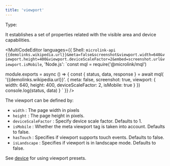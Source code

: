 ```yaml
---
title: 'viewport'
---
```


Type: <Type children='<object>'/>

It establishes a set of properties related with the visible area and device capabilities.

<MultiCodeEditor languages={{
  Shell: `microlink-api {{demolinks.wikipedia.url}}&meta=false&screenshot&viewport.width=640&viewport.height=400&viewport.deviceScaleFactor=2&embed=screenshot.url&viewport.isMobile`,
  'Node.js': `const mql = require('@microlink/mql')
 
module.exports = async () => {
  const { status, data, response } = await mql(
    '{{demolinks.wikipedia.url}}'. {
      meta: false,
      screenshot: true,
      viewport: {
        width: 640,
        height: 400,
        deviceScaleFactor: 2,
        isMobile: true
      }
  })
  console.log(status, data)
}
  `
  }} 
/>

The viewport can be defined by:

- `width` <Type children='<number>'/>: The page width in pixels
- `height` <Type children='<number>'/>: The page height in pixels.
- `deviceScaleFactor` <Type children='<number>'/>: Specify device scale factor. Defaults to <Type>1</Type>.
- `isMobile` <Type><Type children='<boolean>'/></Type>: Whether the meta viewport tag is taken into account. Defaults to <Type>false</Type>.
- `hasTouch` <Type><Type children='<boolean>'/></Type>: Specifies if viewport supports touch events. Defaults to <Type>false</Type>.
- `isLandscape` <Type><Type children='<boolean>'/></Type>: Specifies if viewport is in landscape mode. Defaults to <Type>false</Type>.

See [device](/docs/api/parameters/screenshot/device) for using viewport presets.
